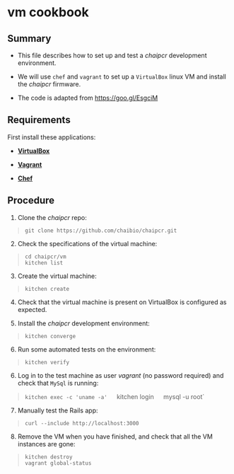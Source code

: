 # vm cookbook

## Summary

* This file describes how to set up and test a _chaipcr_ development environment.

* We will use `chef` and `vagrant` to set up a `VirtualBox` linux VM and install the _chaipcr_ firmware.

* The code is adapted from https://goo.gl/EsgciM

## Requirements

First install these applications:

* [__VirtualBox__](https://www.virtualbox.org/wiki/Downloads)

* [__Vagrant__](https://www.vagrantup.com/docs/installation/)

* [__Chef__](https://docs.chef.io/install_server.html)

## Procedure

1. Clone the _chaipcr_ repo:
>`git clone https://github.com/chaibio/chaipcr.git`
    
2. Check the specifications of the virtual machine:
>`cd chaipcr/vm`  
>`kitchen list`

3. Create the virtual machine:
>`kitchen create`

4. Check that the virtual machine is present on VirtualBox is configured as expected.

5. Install the _chaipcr_ development environment:
>`kitchen converge`

6. Run some automated tests on the environment:
>`kitchen verify`

6. Log in to the test machine as user _vagrant_ (no password required) and check that `MySql` is running:
>`kitchen exec -c 'uname -a'  
>`kitchen login`  
>`mysql -u root`

7. Manually test the Rails app:
>`curl --include http://localhost:3000`

8. Remove the VM when you have finished, and check that all the VM instances are gone:
>`kitchen destroy`  
>`vagrant global-status`
    

